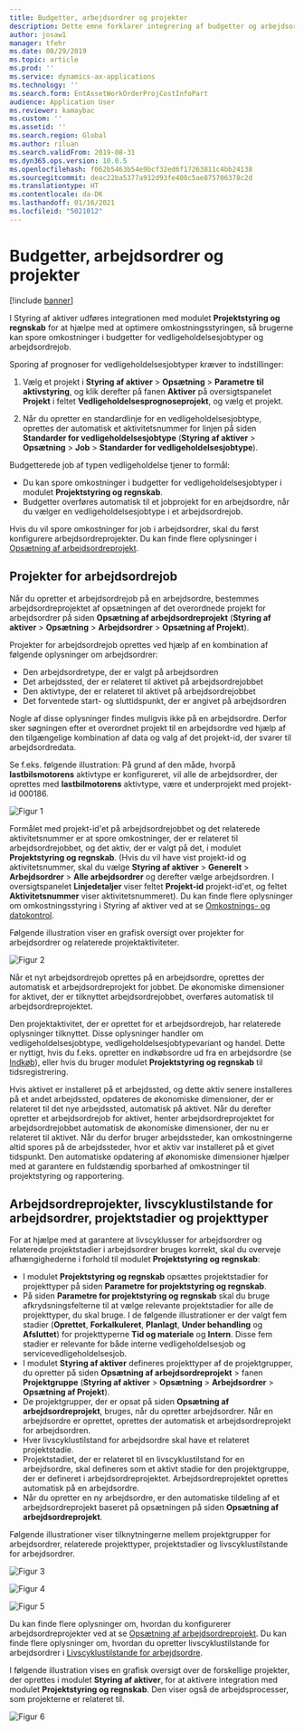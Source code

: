 ```yaml
---
title: Budgetter, arbejdsordrer og projekter
description: Dette emne forklarer integrering af budgetter og arbejdsordrer i modulet Projektstyring og regnskab i Styring af aktiver.
author: josaw1
manager: tfehr
ms.date: 08/29/2019
ms.topic: article
ms.prod: ''
ms.service: dynamics-ax-applications
ms.technology: ''
ms.search.form: EntAssetWorkOrderProjCostInfoPart
audience: Application User
ms.reviewer: kamaybac
ms.custom: ''
ms.assetid: ''
ms.search.region: Global
ms.author: riluan
ms.search.validFrom: 2019-08-31
ms.dyn365.ops.version: 10.0.5
ms.openlocfilehash: f062b5463b54e9bcf32ed6f17263811c4bb24138
ms.sourcegitcommit: deac22ba5377a912d93fe408c5ae875706378c2d
ms.translationtype: HT
ms.contentlocale: da-DK
ms.lasthandoff: 01/16/2021
ms.locfileid: "5021012"
---
```

# <a name="forecasts-work-orders-and-projects"></a>Budgetter, arbejdsordrer og projekter

[!include [banner](../../includes/banner.md)]

 

I Styring af aktiver udføres integrationen med modulet **Projektstyring og regnskab** for at hjælpe med at optimere omkostningsstyringen, så brugerne kan spore omkostninger i budgetter for vedligeholdelsesjobtyper og arbejdsordrejob.

Sporing af prognoser for vedligeholdelsesjobtyper kræver to indstillinger:

1. Vælg et projekt i **Styring af aktiver** > **Opsætning** > **Parametre til aktivstyring**, og klik derefter på fanen **Aktiver** på oversigtspanelet **Projekt** i feltet **Vedligeholdelsesprognoseprojekt**, og vælg et projekt.

2. Når du opretter en standardlinje for en vedligeholdelsesjobtype, oprettes der automatisk et aktivitetsnummer for linjen på siden **Standarder for vedligeholdelsesjobtype** (**Styring af aktiver** > **Opsætning** > **Job** > **Standarder for vedligeholdelsesjobtype**).

Budgetterede job af typen vedligeholdelse tjener to formål: 

- Du kan spore omkostninger i budgetter for vedligeholdelsesjobtyper i modulet **Projektstyring og regnskab**. 
- Budgetter overføres automatisk til et jobprojekt for en arbejdsordre, når du vælger en vedligeholdelsesjobtype i et arbejdsordrejob.

Hvis du vil spore omkostninger for job i arbejdsordrer, skal du først konfigurere arbejdsordreprojekter. Du kan finde flere oplysninger i [Opsætning af arbejdsordreprojekt](../setup-for-work-orders/work-order-project-setup.md).

## <a name="work-order-job-projects"></a>Projekter for arbejdsordrejob

Når du opretter et arbejdsordrejob på en arbejdsordre, bestemmes arbejdsordreprojektet af opsætningen af det overordnede projekt for arbejdsordrer på siden **Opsætning af arbejdsordreprojekt** (**Styring af aktiver** > **Opsætning** > **Arbejdsordrer** > **Opsætning af Projekt**).

Projekter for arbejdsordrejob oprettes ved hjælp af en kombination af følgende oplysninger om arbejdsordrer:

- Den arbejdsordretype, der er valgt på arbejdsordren 
- Det arbejdssted, der er relateret til aktivet på arbejdsordrejobbet
- Den aktivtype, der er relateret til aktivet på arbejdsordrejobbet  
- Det forventede start- og sluttidspunkt, der er angivet på arbejdsordren  

Nogle af disse oplysninger findes muligvis ikke på en arbejdsordre. Derfor sker søgningen efter et overordnet projekt til en arbejdsordre ved hjælp af den tilgængelige kombination af data og valg af det projekt-id, der svarer til arbejdsordredata.

Se f.eks. følgende illustration: På grund af den måde, hvorpå **lastbilsmotorens** aktivtype er konfigureret, vil alle de arbejdsordrer, der oprettes med **lastbilmotorens** aktivtype, være et underprojekt med projekt-id 000186.

![Figur 1](media/01-integration-to-pma.png)

Formålet med projekt-id'et på arbejdsordrejobbet og det relaterede aktivitetsnummer er at spore omkostninger, der er relateret til arbejdsordrejobbet, og det aktiv, der er valgt på det, i modulet **Projektstyring og regnskab**. (Hvis du vil have vist projekt-id og aktivitetsnummer, skal du vælge **Styring af aktiver** > **Generelt** > **Arbejdsordrer** > **Alle arbejdsordrer** og derefter vælge arbejdsordren. I oversigtspanelet **Linjedetaljer** viser feltet **Projekt-id** projekt-id'et, og feltet **Aktivitetsnummer** viser aktivitetsnummeret). Du kan finde flere oplysninger om omkostningsstyring i Styring af aktiver ved at se [Omkostnings- og datokontrol](../controlling-and-reporting/cost-and-date-control.md).

Følgende illustration viser en grafisk oversigt over projekter for arbejdsordrer og relaterede projektaktiviteter.

![Figur 2](media/02-integration-to-pma.png)

Når et nyt arbejdsordrejob oprettes på en arbejdsordre, oprettes der automatisk et arbejdsordreprojekt for jobbet. De økonomiske dimensioner for aktivet, der er tilknyttet arbejdsordrejobbet, overføres automatisk til arbejdsordreprojektet.

Den projektaktivitet, der er oprettet for et arbejdsordrejob, har relaterede oplysninger tilknyttet. Disse oplysninger handler om vedligeholdelsesjobtype, vedligeholdelsesjobtypevariant og handel. Dette er nyttigt, hvis du f.eks. opretter en indkøbsordre ud fra en arbejdsordre (se [Indkøb](../work-orders/procurement.md)), eller hvis du bruger modulet **Projektstyring og regnskab** til tidsregistrering.

Hvis aktivet er installeret på et arbejdssted, og dette aktiv senere installeres på et andet arbejdssted, opdateres de økonomiske dimensioner, der er relateret til det nye arbejdssted, automatisk på aktivet. Når du derefter opretter et arbejdsordrejob for aktivet, henter arbejdsordreprojektet for arbejdsordrejobbet automatisk de økonomiske dimensioner, der nu er relateret til aktivet. Når du derfor bruger arbejdssteder, kan omkostningerne altid spores på de arbejdssteder, hvor et aktiv var installeret på et givet tidspunkt. Den automatiske opdatering af økonomiske dimensioner hjælper med at garantere en fuldstændig sporbarhed af omkostninger til projektstyring og rapportering.

## <a name="work-order-projects-work-order-lifecycle-states-project-stages-and-project-types"></a>Arbejdsordreprojekter, livscyklustilstande for arbejdsordrer, projektstadier og projekttyper

For at hjælpe med at garantere at livscyklusser for arbejdsordrer og relaterede projektstadier i arbejdsordrer bruges korrekt, skal du overveje afhængighederne i forhold til modulet **Projektstyring og regnskab**:

- I modulet **Projektstyring og regnskab** opsættes projektstadier for projekttyper på siden **Parametre for projektstyring og regnskab**.  
- På siden **Parametre for projektstyring og regnskab** skal du bruge afkrydsningsfelterne til at vælge relevante projektstadier for alle de projekttyper, du skal bruge. I de følgende illustrationer er der valgt fem stadier (**Oprettet**, **Forkalkuleret**, **Planlagt**, **Under behandling** og **Afsluttet**) for projekttyperne **Tid og materiale** og **Intern**. Disse fem stadier er relevante for både interne vedligeholdelsesjob og servicevedligeholdelsesjob.
- I modulet **Styring af aktiver** defineres projekttyper af de projektgrupper, du opretter på siden **Opsætning af arbejdsordreprojekt** > fanen **Projektgruppe** (**Styring af aktiver** > **Opsætning** > **Arbejdsordrer** > **Opsætning af Projekt**).  
- De projektgrupper, der er opsat på siden **Opsætning af arbejdsordreprojekt**, bruges, når du opretter arbejdsordrer. Når en arbejdsordre er oprettet, oprettes der automatisk et arbejdsordreprojekt for arbejdsordren.  
- Hver livscyklustilstand for arbejdsordre skal have et relateret projektstadie.  
- Projektstadiet, der er relateret til en livscyklustilstand for en arbejdsordre, skal defineres som et aktivt stadie for den projektgruppe, der er defineret i arbejdsordreprojektet. Arbejdsordreprojektet oprettes automatisk på en arbejdsordre.
- Når du opretter en ny arbejdsordre, er den automatiske tildeling af et arbejdsordreprojekt baseret på opsætningen på siden **Opsætning af arbejdsordreprojekt**.  

Følgende illustrationer viser tilknytningerne mellem projektgrupper for arbejdsordrer, relaterede projekttyper, projektstadier og livscyklustilstande for arbejdsordrer.

![Figur 3](media/03-integration-to-pma.png)

![Figur 4](media/04-integration-to-pma.png)

![Figur 5](media/05-integration-to-pma.png)

Du kan finde flere oplysninger om, hvordan du konfigurerer arbejdsordreprojekter ved at se [Opsætning af arbejdsordreprojekt](../setup-for-work-orders/work-order-project-setup.md). Du kan finde flere oplysninger om, hvordan du opretter livscyklustilstande for arbejdsordrer i [Livscyklustilstande for arbejdsordre](../setup-for-work-orders/work-order-lifecycle-states.md).

I følgende illustration vises en grafisk oversigt over de forskellige projekter, der oprettes i modulet **Styring af aktiver**, for at aktivere integration med modulet **Projektstyring og regnskab**. Den viser også de arbejdsprocesser, som projekterne er relateret til.

![Figur 6](media/06-integration-to-pma.png)

